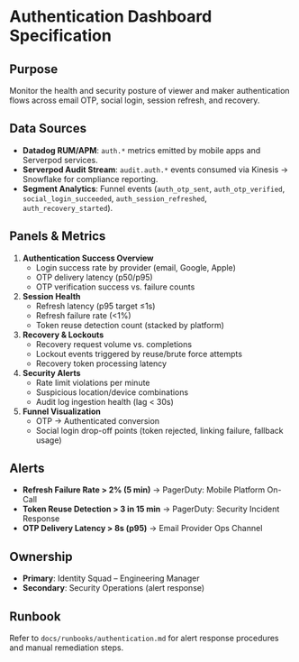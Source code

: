 # Authentication Dashboard Specification

## Purpose
Monitor the health and security posture of viewer and maker authentication flows across email OTP, social login, session refresh, and recovery.

## Data Sources
- **Datadog RUM/APM**: `auth.*` metrics emitted by mobile apps and Serverpod services.
- **Serverpod Audit Stream**: `audit.auth.*` events consumed via Kinesis → Snowflake for compliance reporting.
- **Segment Analytics**: Funnel events (`auth_otp_sent`, `auth_otp_verified`, `social_login_succeeded`, `auth_session_refreshed`, `auth_recovery_started`).

## Panels & Metrics
1. **Authentication Success Overview**
   - Login success rate by provider (email, Google, Apple)
   - OTP delivery latency (p50/p95)
   - OTP verification success vs. failure counts
2. **Session Health**
   - Refresh latency (p95 target ≤1s)
   - Refresh failure rate (<1%)
   - Token reuse detection count (stacked by platform)
3. **Recovery & Lockouts**
   - Recovery request volume vs. completions
   - Lockout events triggered by reuse/brute force attempts
   - Recovery token processing latency
4. **Security Alerts**
   - Rate limit violations per minute
   - Suspicious location/device combinations
   - Audit log ingestion health (lag < 30s)
5. **Funnel Visualization**
   - OTP → Authenticated conversion
   - Social login drop-off points (token rejected, linking failure, fallback usage)

## Alerts
- **Refresh Failure Rate > 2% (5 min)** → PagerDuty: Mobile Platform On-Call
- **Token Reuse Detection > 3 in 15 min** → PagerDuty: Security Incident Response
- **OTP Delivery Latency > 8s (p95)** → Email Provider Ops Channel

## Ownership
- **Primary**: Identity Squad – Engineering Manager
- **Secondary**: Security Operations (alert response)

## Runbook
Refer to `docs/runbooks/authentication.md` for alert response procedures and manual remediation steps.
